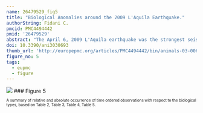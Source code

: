 ```yaml
---
name: 26479529_fig5
title: "Biological Anomalies around the 2009 L'Aquila Earthquake."
authorString: Fidani C.
pmcid: PMC4494442
pmid: '26479529'
abstract: "The April 6, 2009 L'Aquila earthquake was the strongest seismic event to occur in Italy over the last thirty years with a magnitude of M = 6.3. Around the time of the seismic swarm many instruments were operating in Central Italy, even if not dedicated to biological effects associated with the stress field variations, including seismicity. Testimonies were collected using a specific questionnaire immediately after the main shock, including data on earthquake lights, gas leaks, human diseases, and irregular animal behavior. The questionnaire was made up of a sequence of arguments, based upon past historical earthquake observations and compiled over seven months after the main shock. Data on animal behavior, before, during and after the main shocks, were analyzed in space/time distributions with respect to the epicenter area, evidencing the specific responses of different animals. Several instances of strange animal behavior were observed which could causally support the hypotheses that they were induced by the physical presence of gas, electric charges and electromagnetic waves in atmosphere. The aim of this study was to order the biological observations and thereby allow future work to determine whether these observations were influenced by geophysical parameters."
doi: 10.3390/ani3030693
thumb_url: 'http://europepmc.org/articles/PMC4494442/bin/animals-03-00693-g005.gif'
figure_no: 5
tags:
  - eupmc
  - figure
---
```

<img src='http://europepmc.org/articles/PMC4494442/bin/animals-03-00693-g005.jpg' style='max-height: 300px'>
### Figure 5
<p style='font-size: 10px;'>A summary of relative and absolute occurrence of time ordered observations with respect to the biological types, based on <xref ref-type="table" rid="animals-03-00693-t002">Table 2</xref>, <xref ref-type="table" rid="animals-03-00693-t003">Table 3</xref>, <xref ref-type="table" rid="animals-03-00693-t004">Table 4</xref>, <xref ref-type="table" rid="animals-03-00693-t005">Table 5</xref>.</p>
